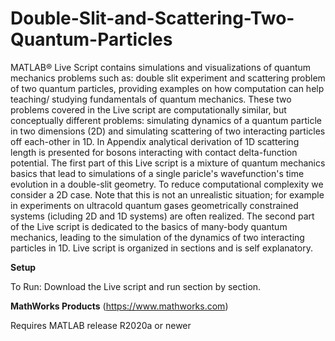 # Double-Slit-and-Scattering-Two-Quantum-Particles
MATLAB&reg; Live Script contains simulations and visualizations of quantum mechanics problems such as: 
double slit experiment and scattering problem of two quantum particles, providing examples on how computation 
can help teaching/ studying fundamentals of quantum mechanics. These two problems covered in the Live script are 
computationally similar, but conceptually different problems: simulating dynamics of a quantum particle in two dimensions (2D) 
and simulating scattering of two interacting particles off each-other in 1D. In Appendix analytical derivation of 1D scattering length is presented for bosons interacting with contact delta-function potential.
The first part of this Live script is a mixture of quantum mechanics basics that lead to simulations of a single paricle's wavefunction's 
time evolution in a double-slit geometry. To reduce computational complexity we consider a 2D case. Note that this is not an unrealistic situation; 
for example in experiments on ultracold quantum gases geometrically constrained systems (icluding 2D and 1D systems) are often realized.
The second part of the Live script is dedicated to the basics of many-body quantum mechanics, leading to the simulation of the dynamics of two interacting 
particles in 1D. Live script is organized in sections and is self explanatory. 


**Setup**

To Run:
Download the Live script and run section by section. 


**MathWorks Products** (https://www.mathworks.com)

Requires MATLAB release R2020a or newer
